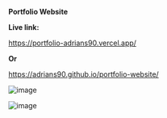 **Portfolio Website**

**Live link:**

https://portfolio-adrians90.vercel.app/

**Or**

https://adrians90.github.io/portfolio-website/


![image](https://github.com/adrians90/portfolio-website/assets/128593202/9f6e958f-7249-4a51-9933-08755c713aa7)

![image](https://github.com/adrians90/portfolio-website/assets/128593202/ec402420-e691-47af-a4c3-79a8c6af8d82)




